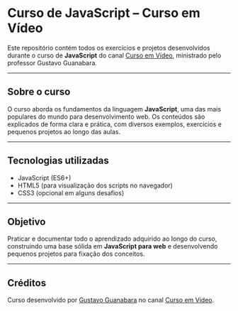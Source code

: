# Curso de JavaScript – Curso em Vídeo

Este repositório contém todos os exercícios e projetos desenvolvidos durante o curso de **JavaScript** do canal [Curso em Vídeo](https://www.youtube.com/CursoemVideo), ministrado pelo professor Gustavo Guanabara.

---

## Sobre o curso

O curso aborda os fundamentos da linguagem **JavaScript**, uma das mais populares do mundo para desenvolvimento web. Os conteúdos são explicados de forma clara e prática, com diversos exemplos, exercícios e pequenos projetos ao longo das aulas.

---

## Tecnologias utilizadas

- JavaScript (ES6+)
- HTML5 (para visualização dos scripts no navegador)
- CSS3 (opcional em alguns desafios)

---

## Objetivo

Praticar e documentar todo o aprendizado adquirido ao longo do curso, construindo uma base sólida em **JavaScript para web** e desenvolvendo pequenos projetos para fixação dos conceitos.

---

## Créditos

Curso desenvolvido por [Gustavo Guanabara](https://github.com/gustavoguanabara) no canal [Curso em Vídeo](https://www.youtube.com/CursoemVideo).
